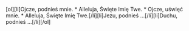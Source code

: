 [ol][li]Ojcze, podnieś mnie. * Alleluja, Święte Imię Twe. * Ojcze, uświęć mnie. * Alleluja, Święte Imię Twe.[/li][li]Jezu, podnieś ...[/li][li]Duchu, podnieś ...[/li][/ol]